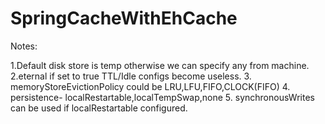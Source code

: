 # SpringCacheWithEhCache

Notes:

1.Default disk store is temp otherwise we can specify any from machine.
2.eternal if set to true TTL/Idle configs become useless.
3. memoryStoreEvictionPolicy could be LRU,LFU,FIFO,CLOCK(FIFO)
4. persistence- localRestartable,localTempSwap,none
5. synchronousWrites can be used if localRestartable configured.

<persistence strategy="localRestartable" synchronousWrites="true\false"/>